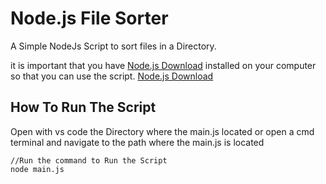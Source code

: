 # Node.js File Sorter

A Simple NodeJs Script to sort files in a Directory.


it is important that you have [Node.js Download](https://nodejs.org/en/) installed on your computer so that you can use the script.
[Node.js Download](https://nodejs.org/en/)

## How To Run The Script
Open with vs code the Directory where the main.js located or open a cmd terminal and navigate to the path where the main.js is located
```
//Run the command to Run the Script
node main.js
```
